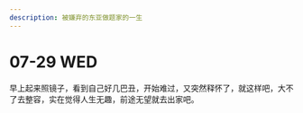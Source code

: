 ```yaml
---
description: 被嫌弃的东亚做题家的一生
---
```


# 07-29 WED



早上起来照镜子，看到自己好几巴丑，开始难过，又突然释怀了，就这样吧，大不了去整容，实在觉得人生无趣，前途无望就去出家吧。

